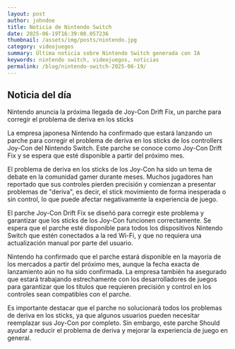 ```yaml
---
layout: post
author: johndoe
title: Noticia de Nintendo Switch
date: 2025-06-19T16:39:08.057236
thumbnail: /assets/img/posts/nintendo.jpg
category: videojuegos
summary: Última noticia sobre Nintendo Switch generada con IA
keywords: nintendo switch, videojuegos, noticias
permalink: /blog/nintendo-switch-2025-06-19/
---
```


## Noticia del día

Nintendo anuncia la próxima llegada de Joy-Con Drift Fix, un parche para corregir el problema de deriva en los sticks

La empresa japonesa Nintendo ha confirmado que estará lanzando un parche para corregir el problema de deriva en los sticks de los controllers Joy-Con del Nintendo Switch. Este parche se conoce como Joy-Con Drift Fix y se espera que esté disponible a partir del próximo mes.

El problema de deriva en los sticks de los Joy-Con ha sido un tema de debate en la comunidad gamer durante meses. Muchos jugadores han reportado que sus controles pierden precisión y comienzan a presentar problemas de "deriva", es decir, el stick movimiento de forma inesperada o sin control, lo que puede afectar negativamente la experiencia de juego.

El parche Joy-Con Drift Fix se diseñó para corregir este problema y garantizar que los sticks de los Joy-Con funcionen correctamente. Se espera que el parche esté disponible para todos los dispositivos Nintendo Switch que estén conectados a la red Wi-Fi, y que no requiera una actualización manual por parte del usuario.

Nintendo ha confirmado que el parche estará disponible en la mayoría de los mercados a partir del próximo mes, aunque la fecha exacta de lanzamiento aún no ha sido confirmada. La empresa también ha asegurado que estará trabajando estrechamente con los desarrolladores de juegos para garantizar que los títulos que requieren precisión y control en los controles sean compatibles con el parche.

Es importante destacar que el parche no solucionará todos los problemas de deriva en los sticks, ya que algunos usuarios pueden necesitar reemplazar sus Joy-Con por completo. Sin embargo, este parche Should ayudar a reducir el problema de deriva y mejorar la experiencia de juego en general.
